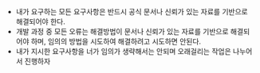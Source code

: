 - 내가 요구하는 모든 요구사항은 반드시 공식 문서나 신뢰가 있는 자료를 기반으로 해결되어야 한다.
- 개발 과정 중 모든 오류는 해결방법이 문서나 신뢰가 있는 자료를 기반으로 해결되어야 하며, 임의의 방법을 시도하여 해결하려고 시도하면 안된다.
- 내가 지시한 요구사항을 너가 임의가 생략해서는 안되며 오래걸리는 작업은 나누어서 진행하자

